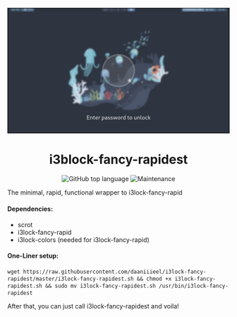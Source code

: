 <p align="center">
<img alt="GitHub top language" src="https://raw.githubusercontent.com/daaniiieel/i3lock-fancy-rapidest/master/.github/dark.png
">
 </p>
<h1 align="center"> 
i3block-fancy-rapidest
</h1>
<p align="center">
<img alt="GitHub top language" src="https://img.shields.io/github/languages/top/daaniiieel/i3lock-fancy-rapidest?style=for-the-badge"> <img alt="Maintenance" src="https://img.shields.io/maintenance/yes/2020?style=for-the-badge">
 </p>
 
The minimal, rapid, functional wrapper to i3lock-fancy-rapid
#### Dependencies:
* scrot
* i3lock-fancy-rapid
* i3lock-colors (needed for i3lock-fancy-rapid)
#### One-Liner setup: 
```
wget https://raw.githubusercontent.com/daaniiieel/i3lock-fancy-rapidest/master/i3lock-fancy-rapidest.sh && chmod +x i3lock-fancy-rapidest.sh && sudo mv i3lock-fancy-rapidest.sh /usr/bin/i3lock-fancy-rapidest

```
After that, you can just call i3lock-fancy-rapidest and voila!
